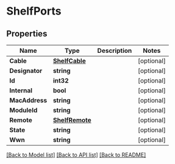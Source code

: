 # ShelfPorts

## Properties

Name | Type | Description | Notes
------------ | ------------- | ------------- | -------------
**Cable** | [**ShelfCable**](shelf_cable.md) |  | [optional] 
**Designator** | **string** |  | [optional] 
**Id** | **int32** |  | [optional] 
**Internal** | **bool** |  | [optional] 
**MacAddress** | **string** |  | [optional] 
**ModuleId** | **string** |  | [optional] 
**Remote** | [**ShelfRemote**](shelf_remote.md) |  | [optional] 
**State** | **string** |  | [optional] 
**Wwn** | **string** |  | [optional] 

[[Back to Model list]](../README.md#documentation-for-models) [[Back to API list]](../README.md#documentation-for-api-endpoints) [[Back to README]](../README.md)


